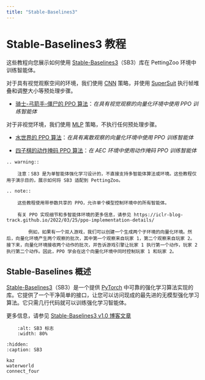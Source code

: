 ```yaml
---
title: "Stable-Baselines3"
---
```


# Stable-Baselines3 教程

这些教程向您展示如何使用 [Stable-Baselines3](https://stable-baselines3.readthedocs.io/en/master/)（SB3）库在 PettingZoo 环境中训练智能体。

对于具有视觉观察空间的环境，我们使用 [CNN](https://stable-baselines3.readthedocs.io/en/master/modules/ppo.html#stable_baselines3.ppo.CnnPolicy) 策略，并使用 [SuperSuit](/api/wrappers/supersuit_wrappers/) 执行帧堆叠和调整大小等预处理步骤。

* [骑士-弓箭手-僵尸的 PPO 算法](/tutorials/sb3/kaz/)：_在具有视觉观察的向量化环境中使用 PPO 训练智能体_

对于非视觉环境，我们使用 [MLP](https://stable-baselines3.readthedocs.io/en/master/modules/ppo.html#stable_baselines3.ppo.MlpPolicy) 策略，不执行任何预处理步骤。

* [水世界的 PPO 算法](/tutorials/sb3/waterworld/)：_在具有离散观察的向量化环境中使用 PPO 训练智能体_

* [四子棋的动作掩码 PPO 算法](/tutorials/sb3/connect_four/)：_在 AEC 环境中使用动作掩码 PPO 训练智能体_

```{eval-rst}
.. warning::

    注意：SB3 是为单智能体强化学习设计的，不直接支持多智能体算法或环境。这些教程仅用于演示目的，展示如何将 SB3 适配到 PettingZoo。
```

```{eval-rst}
.. note::

    这些教程使用带参数共享的 PPO，允许单个模型控制环境中的所有智能体。

    有关 PPO 实现细节和多智能体环境的更多信息，请参见 https://iclr-blog-track.github.io/2022/03/25/ppo-implementation-details/

        例如，如果有一个双人游戏，我们可以创建一个生成两个子环境的向量化环境。然后，向量化环境产生两个观察的批次，其中第一个观察来自玩家 1，第二个观察来自玩家 2。接下来，向量化环境接收两个动作的批次，并告诉游戏引擎让玩家 1 执行第一个动作，玩家 2 执行第二个动作。因此，PPO 学会在这个向量化环境中同时控制玩家 1 和玩家 2。

```


## Stable-Baselines 概述

[Stable-Baselines3](https://stable-baselines3.readthedocs.io/en/master/)（SB3）是一个提供 [PyTorch](https://pytorch.org/) 中可靠的强化学习算法实现的库。它提供了一个干净简单的接口，让您可以访问现成的最先进的无模型强化学习算法。它只需几行代码就可以训练强化学习智能体。

更多信息，请参见 [Stable-Baselines3 v1.0 博客文章](https://araffin.github.io/post/sb3/)


```{figure} https://raw.githubusercontent.com/DLR-RM/stable-baselines3/master/docs/_static/img/logo.png
    :alt: SB3 标志
    :width: 80%
```

```{toctree}
:hidden:
:caption: SB3

kaz
waterworld
connect_four
```
